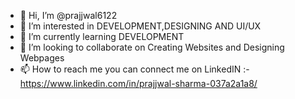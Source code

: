 - 👋 Hi, I’m @prajjwal6122
- 👀 I’m interested in DEVELOPMENT,DESIGNING AND UI/UX
- 🌱 I’m currently learning DEVELOPMENT
- 💞️ I’m looking to collaborate on Creating Websites and Designing Webpages
- 📫 How to reach me you can connect me on LinkedIN :-https://www.linkedin.com/in/prajjwal-sharma-037a2a1a8/

<!---
prajjwal6122/prajjwal6122 is a ✨ special ✨ repository because its `README.md` (this file) appears on your GitHub profile.
You can click the Preview link to take a look at your changes.
--->
